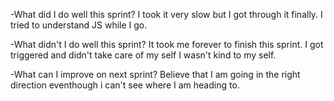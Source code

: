 -What did I do well this sprint?
I took it very slow but I got through it finally. I tried to understand JS while I go. 

-What didn't I do well this sprint?
It took me forever to finish this sprint. I got triggered and didn't take care of my self 
I wasn't kind to my self.

-What can I improve on next sprint?
Believe that I am going in the right direction eventhough i can't see where I am heading to.